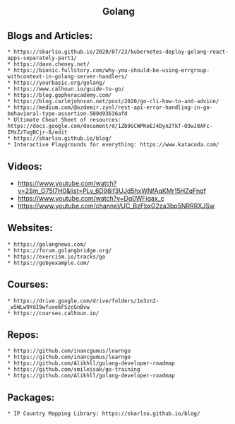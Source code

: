 <h2 align="center"> Golang </h2>

## Blogs and Articles:
	* https://skarlso.github.io/2020/07/23/kubernetes-deploy-golang-react-apps-separately-part1/
	* https://dave.cheney.net/
	* https://bionic.fullstory.com/why-you-should-be-using-errgroup-withcontext-in-golang-server-handlers/
	* https://yourbasic.org/golang/
	* https://www.calhoun.io/guide-to-go/
	* https://blog.gopheracademy.com/
	* https://blog.carlmjohnson.net/post/2020/go-cli-how-to-and-advice/
	* https://medium.com/@ozdemir.zynl/rest-api-error-handling-in-go-behavioral-type-assertion-509d93636afd
	* Ultimate Cheat Sheet of resources: https://docs.google.com/document/d/1Zb9GCWPKeEJ4Dyn2TkT-O3wJ8AFc-IMxZzTugNCjr-8/edit
	* https://skarlso.github.io/blog/
	* Interactive Playgrounds for everything: https://www.katacoda.com/

## Videos:
 * https://www.youtube.com/watch?v=2Sm_O75I7H0&list=PLy_6D98if3UJd5hxWNfAqKMr15HZqFnqf
 * https://www.youtube.com/watch?v=Dq0WFigax_c
 * https://www.youtube.com/channel/UC_BzFbxG2za3bp5NRRRXJSw

## Websites:
	* https://golangnews.com/
	* https://forum.golangbridge.org/
	* https://exercism.io/tracks/go
	* https://gobyexample.com/

## Courses:
	* https://drive.google.com/drive/folders/1e3zn2-_w5WLw9YdI9wfuxe6FSzcGnBvw
	* https://courses.calhoun.io/

## Repos:
	* https://github.com/inancgumus/learngo
	* https://github.com/inancgumus/learngo
	* https://github.com/Alikhll/golang-developer-roadmap
	* https://github.com/smileisak/go-training
	* https://github.com/Alikhll/golang-developer-roadmap

## Packages:
	* IP Country Mapping Library: https://skarlso.github.io/blog/
